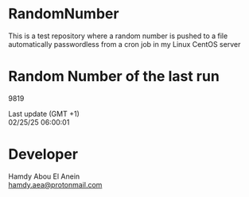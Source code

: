# RandomNumber    
This is a test repository where a random number is pushed to a file automatically passwordless from a cron job in my Linux CentOS server    
# Random Number of the last run   
9819
      
Last update (GMT +1)    
02/25/25 06:00:01
# Developer    
Hamdy Abou El Anein   
hamdy.aea@protonmail.com
